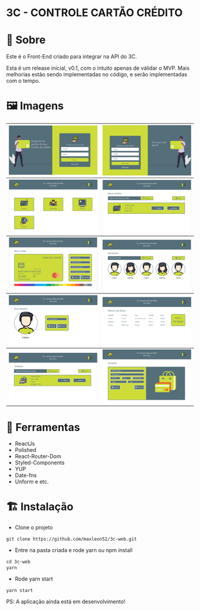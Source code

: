 # 3C - CONTROLE CARTÃO CRÉDITO

# 📖 Sobre

Este é o Front-End criado para integrar na API do 3C.

Esta é um release inicial, v0.1, com o intuito apenas de válidar o MVP. Mais melhorias estão sendo implementadas no código, e serão implementadas com o tempo.

# 🖼 Imagens

<table>
  <tr>
    <th><img src='img/1.png'/></th>
    <th><img src='img/2.png'/></th>
  </tr>
  <tr>
    <th><img src='img/3.png'/></th>
    <th><img src='img/4.png'/></th>
  </tr>
  <tr>
    <th><img src='img/5.png'/></th>
    <th><img src='img/6.png'/></th>
  </tr>
  <tr>
    <th><img src='img/7.png'/></th>
    <th><img src='img/8.png'/></th>
  </tr>
  <tr>
    <th><img src='img/9.png'/></th>
    <th><img src='img/10.png'/></th>
  </tr>
  
</table>

# 🔨 Ferramentas

- ReactJs
- Polished
- React-Router-Dom
- Styled-Components
- YUP
- Date-fns
- Unform e etc.

# 🏗 Instalação

- Clone o projeto

```
git clone https://github.com/maxleon52/3c-web.git
```

- Entre na pasta criada e rode yarn ou npm install

```
cd 3c-web
yarn
```

- Rode yarn start

```
yarn start
```

PS: A aplicação ainda está em desenvolvimento!
